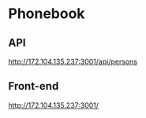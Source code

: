 # Phonebook

## API
http://172.104.135.237:3001/api/persons

## Front-end
http://172.104.135.237:3001/